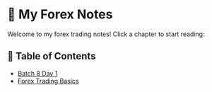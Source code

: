 # 📘 My Forex Notes

Welcome to my forex trading notes! Click a chapter to start reading:

## 📑 Table of Contents
- [Batch 8 Day 1](batch-8-day-1.md)
- [Forex Trading Basics](forex-trading.md)
